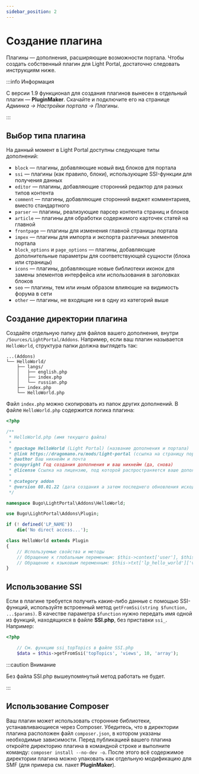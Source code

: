 ```yaml
---
sidebar_position: 2
---
```


# Создание плагина
Плагины — дополнения, расширяющие возможности портала. Чтобы создать собственный плагин для Light Portal, достаточно следовать инструкциям ниже.

:::info Информация

С версии 1.9 функционал для создания плагинов вынесен в отдельный плагин — **PluginMaker**. Скачайте и подключите его на странице _Админка -> Настройки портала -> Плагины_.

:::

## Выбор типа плагина
На данный момент в Light Portal доступны следующие типы дополнений:

* `block` — плагины, добавляющие новый вид блоков для портала
* `ssi` — плагины (как правило, блоки), использующие SSI-функции для получения данных
* `editor` — плагины, добавляющие сторонний редактор для разных типов контента
* `comment` — плагины, добавляющие сторонний виджет комментариев, вместо стандартного
* `parser` — плагины, реализующие парсер контента страниц и блоков
* `article` — плагины для обработки содержимого карточек статей на главной
* `frontpage` — плагины для изменения главной страницы портала
* `impex` — плагины для импорта и экспорта различных элементов портала
* `block_options` и `page_options` — плагины, добавляющие дополнительные параметры для соответствующей сущности (блока или страницы)
* `icons` — плагины, добавляющие новые библиотеки иконок для замены элементов интерфейса или использования в заголовках блоков
* `seo` — плагины, тем или иным образом влияющие на видимость форума в сети
* `other` — плагины, не входящие ни в одну из категорий выше

## Создание директории плагина
Создайте отдельную папку для файлов вашего дополнения, внутри `/Sources/LightPortal/Addons`. Например, если ваш плагин называется `HelloWorld`, структура папки должна выглядеть так:

```
...(Addons)
└── HelloWorld/
    ├── langs/
    │   ├── english.php
    │   ├── index.php
    │   └── russian.php
    ├── index.php
    └── HelloWorld.php
```

Файл `index.php` можно скопировать из папок других дополнений. В файле `HelloWorld.php` содержится логика плагина:

```php
<?php

/**
 * HelloWorld.php (имя текущего файла)
 *
 * @package HelloWorld (Light Portal) (название дополнения и портала)
 * @link https://dragomano.ru/mods/light-portal (ссылка на страницу портала, либо на страницу вашего дополнения, если оно не идет в комплекте с порталом)
 * @author Ваш никнейм и почта
 * @copyright Год создания дополнения и ваш никнейм (да, снова)
 * @license Ссылка на лицензию, под которой распространяется ваше дополнение, и название лицензии
 *
 * @category addon
 * @version 08.01.22 (дата создания а затем последнего обновления исходного кода дополнения)
 */

namespace Bugo\LightPortal\Addons\HelloWorld;

use Bugo\LightPortal\Addons\Plugin;

if (! defined('LP_NAME'))
	die('No direct access...');

class HelloWorld extends Plugin
{
    // Используемые свойства и методы
    // Обращение к глобальным переменным: $this->context['user'], $this->modSettings['variable'] и т. д.
    // Обращение к языковым переменным: $this->txt['lp_hello_world']['variable_name']
}

```

## Использование SSI
Если в плагине требуется получить какие-либо данные с помощью SSI-функций, используйте встроенный метод `getFromSsi(string $function, ...$params)`. В качестве параметра `$function` нужно передать имя одной из функций, находящихся в файле **SSI.php**, без приставки `ssi_`. Например:

```php
<?php

    // См. функцию ssi_topTopics в файле SSI.php
    $data = $this->getFromSsi('topTopics', 'views', 10, 'array');
```

:::caution Внимание

Без файла SSI.php вышеупомянутый метод работать не будет.

:::

## Использование Composer
Ваш плагин может использовать сторонние библиотеки, устанавливающиеся через Composer. Убедитесь, что в директории плагина расположен файл `composer.json`, в котором указаны необходимые зависимости. Перед публикацией вашего плагина откройте директорию плагина в командной строке и выполните команду: `composer install --no-dev -o`. После этого всё содержимое директории плагина можно упаковать как отдельную модификацию для SMF (для примера см. пакет **PluginMaker**).

